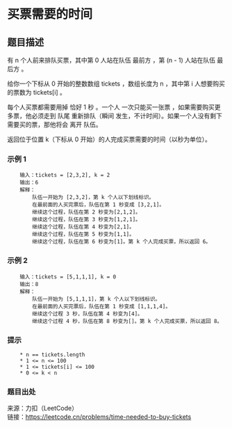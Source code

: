 # 买票需要的时间

## 题目描述

有 n 个人前来排队买票，其中第 0 人站在队伍 最前方 ，第 (n - 1) 人站在队伍 最后方 。

给你一个下标从 0 开始的整数数组 tickets ，数组长度为 n ，其中第 i 人想要购买的票数为 tickets[i] 。

每个人买票都需要用掉 恰好 1 秒 。一个人 一次只能买一张票 ，如果需要购买更多票，他必须走到  队尾 重新排队（瞬间 发生，不计时间）。如果一个人没有剩下需要买的票，那他将会 离开 队伍。

返回位于位置 k（下标从 0 开始）的人完成买票需要的时间（以秒为单位）。

### 示例 1

```text
    输入：tickets = [2,3,2], k = 2
    输出：6
    解释：
        队伍一开始为 [2,3,2]，第 k 个人以下划线标识。
        在最前面的人买完票后，队伍在第 1 秒变成 [3,2,1]。
        继续这个过程，队伍在第 2 秒变为[2,1,2]。
        继续这个过程，队伍在第 3 秒变为[1,2,1]。
        继续这个过程，队伍在第 4 秒变为[2,1]。
        继续这个过程，队伍在第 5 秒变为[1,1]。
        继续这个过程，队伍在第 6 秒变为[1]。第 k 个人完成买票，所以返回 6。
```

### 示例 2

```text
    输入：tickets = [5,1,1,1], k = 0
    输出：8
    解释：
        队伍一开始为 [5,1,1,1]，第 k 个人以下划线标识。
        在最前面的人买完票后，队伍在第 1 秒变成 [1,1,1,4]。
        继续这个过程 3 秒，队伍在第 4 秒变为[4]。
        继续这个过程 4 秒，队伍在第 8 秒变为[]。第 k 个人完成买票，所以返回 8。
```

### 提示

```text
    * n == tickets.length
    * 1 <= n <= 100
    * 1 <= tickets[i] <= 100
    * 0 <= k < n
```

### 题目出处

来源：力扣（LeetCode）  
链接：<https://leetcode.cn/problems/time-needed-to-buy-tickets>

